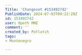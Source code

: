 ```yaml
---
Title: 'Changeset #153492742'
PublishDate: 2024-07-03T09:22:28Z
id: 153492742
user: Opeth MNE
comment: ''
created_by: Potlatch
tags:
- Montenegro

---
```

